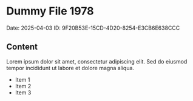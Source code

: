 # Dummy File 1978

Date: 2025-04-03
ID: 9F20B53E-15CD-4D20-8254-E3CB6E638CCC

## Content

Lorem ipsum dolor sit amet, consectetur adipiscing elit.
Sed do eiusmod tempor incididunt ut labore et dolore magna aliqua.

* Item 1
* Item 2
* Item 3
